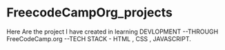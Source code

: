 # FreecodeCampOrg_projects
Here Are the project I have created in learning DEVLOPMENT
--THROUGH FreeCodeCamp.org
--TECH STACK - HTML , CSS , JAVASCRIPT. 
     